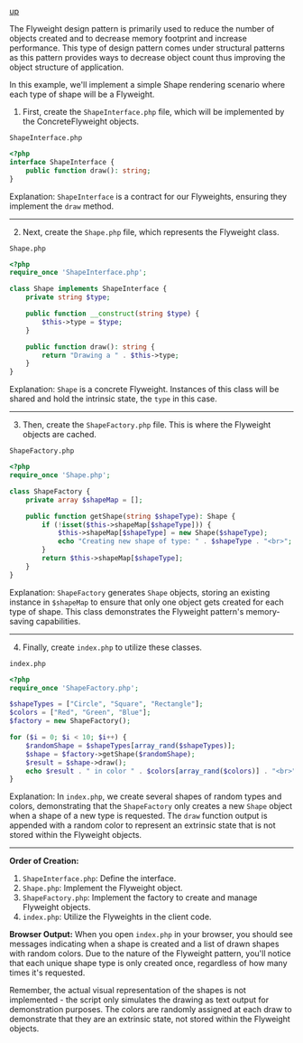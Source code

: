 [up](../README.md)


The Flyweight design pattern is primarily used to reduce the number of objects created and to decrease memory footprint and increase performance. This type of design pattern comes under structural patterns as this pattern provides ways to decrease object count thus improving the object structure of application.

In this example, we'll implement a simple Shape rendering scenario where each type of shape will be a Flyweight.

1. First, create the `ShapeInterface.php` file, which will be implemented by the ConcreteFlyweight objects.

`ShapeInterface.php`
```php
<?php
interface ShapeInterface {
    public function draw(): string;
}
```
Explanation: `ShapeInterface` is a contract for our Flyweights, ensuring they implement the `draw` method.

---

2. Next, create the `Shape.php` file, which represents the Flyweight class.

`Shape.php`
```php
<?php
require_once 'ShapeInterface.php';

class Shape implements ShapeInterface {
    private string $type;

    public function __construct(string $type) {
        $this->type = $type;
    }

    public function draw(): string {
        return "Drawing a " . $this->type;
    }
}
```
Explanation: `Shape` is a concrete Flyweight. Instances of this class will be shared and hold the intrinsic state, the `type` in this case.

---

3. Then, create the `ShapeFactory.php` file. This is where the Flyweight objects are cached.

`ShapeFactory.php`
```php
<?php
require_once 'Shape.php';

class ShapeFactory {
    private array $shapeMap = [];

    public function getShape(string $shapeType): Shape {
        if (!isset($this->shapeMap[$shapeType])) {
            $this->shapeMap[$shapeType] = new Shape($shapeType);
            echo "Creating new shape of type: " . $shapeType . "<br>";
        }
        return $this->shapeMap[$shapeType];
    }
}
```
Explanation: `ShapeFactory` generates `Shape` objects, storing an existing instance in `$shapeMap` to ensure that only one object gets created for each type of shape. This class demonstrates the Flyweight pattern's memory-saving capabilities.

---

4. Finally, create `index.php` to utilize these classes.

`index.php`
```php
<?php
require_once 'ShapeFactory.php';

$shapeTypes = ["Circle", "Square", "Rectangle"];
$colors = ["Red", "Green", "Blue"];
$factory = new ShapeFactory();

for ($i = 0; $i < 10; $i++) {
    $randomShape = $shapeTypes[array_rand($shapeTypes)];
    $shape = $factory->getShape($randomShape);
    $result = $shape->draw();
    echo $result . " in color " . $colors[array_rand($colors)] . "<br>";
}
```
Explanation: In `index.php`, we create several shapes of random types and colors, demonstrating that the `ShapeFactory` only creates a new `Shape` object when a shape of a new type is requested. The `draw` function output is appended with a random color to represent an extrinsic state that is not stored within the Flyweight objects.

---

**Order of Creation:**
1. `ShapeInterface.php`: Define the interface.
2. `Shape.php`: Implement the Flyweight object.
3. `ShapeFactory.php`: Implement the factory to create and manage Flyweight objects.
4. `index.php`: Utilize the Flyweights in the client code.

**Browser Output:**
When you open `index.php` in your browser, you should see messages indicating when a shape is created and a list of drawn shapes with random colors. Due to the nature of the Flyweight pattern, you'll notice that each unique shape type is only created once, regardless of how many times it's requested.

Remember, the actual visual representation of the shapes is not implemented - the script only simulates the drawing as text output for demonstration purposes. The colors are randomly assigned at each draw to demonstrate that they are an extrinsic state, not stored within the Flyweight objects.
